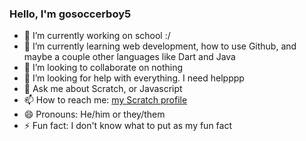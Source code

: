 ### Hello, I'm gosoccerboy5


- 🔭 I’m currently working on school :/
- 🌱 I’m currently learning web development, how to use Github, and maybe a couple other languages like Dart and Java
- 👯 I’m looking to collaborate on nothing
- 🤔 I’m looking for help with everything. I need helpppp
- 💬 Ask me about Scratch, or Javascript
- 📫 How to reach me: [my Scratch profile](https://scratch.mit.edu/users/gosoccerboy5)
- 😄 Pronouns: He/him or they/them
- ⚡ Fun fact: I don't know what to put as my fun fact
